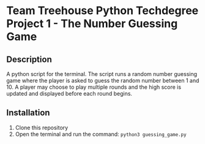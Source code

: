 # Team Treehouse Python Techdegree Project 1 - The Number Guessing Game

## Description

A python script for the terminal. The script runs a random number guessing game where the player is asked to guess the random number between 1 and 10. A player may choose to play multiple rounds and the high score is updated and displayed before each round begins.

## Installation

1. Clone this repository
2. Open the terminal and run the command:
    ```python3 guessing_game.py```

